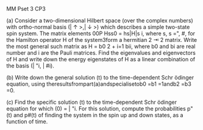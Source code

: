MM Pset 3 CP3

(a) Consider a two-dimensional Hilbert space (over the complex numbers) with ortho-normal basis (| $\uparrow$ >,| $\downarrow$ >) which describes a simple two-state spin system. The matrix elements 00P Hss0 = hs|H|s i, where s, s =", #, for the Hamilton operator H of the system3form a hermitian 2 ⇥ 2 matrix. Write the most general such matrix as H = b0 2 + i=1 bi i, where b0 and bi are real number and  i are the Pauli matrices. Find the eigenvalues and eigenvectors of H and write down the energy eigenstates of H as a linear combination of the basis (| "i, | #i).

(b) Write down the general solution (t) to the time-dependent Schr ̈odinger equation, using theresultsfrompart(a)andspecialisetob0 =b1 =1andb2 =b3 =0.

(c) Find the specific solution (t) to the time-dependent Schr ̈odinger equation for which (0) = | "i. For this solution, compute the probabilities p"(t) and p#(t) of finding the
system in the spin up and down states, as a function of time.
